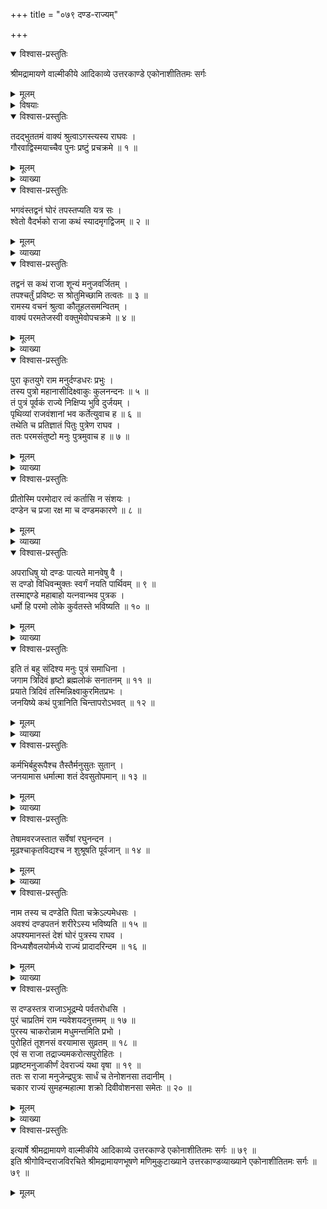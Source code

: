 +++
title = "०७९ दण्ड-राज्यम्"

+++

<details open><summary>विश्वास-प्रस्तुतिः</summary>

श्रीमद्रामायणे वाल्मीकीये आदिकाव्ये उत्तरकाण्डे एकोनाशीतितमः सर्गः
</details>

<details><summary>मूलम्</summary>

श्रीमद्रामायणे वाल्मीकीये आदिकाव्ये उत्तरकाण्डे एकोनाशीतितमः सर्गः
</details>

<details><summary>विषयाः</summary>

अगस्त्येन राम-चोदनया  
तं प्रति श्वेत-राज--तपो-वनस्य निर्जनत्व-कारण-कथनारंभः ॥ १ ॥  
मनु-पुत्रेणेक्ष्वाकुणा पित्राज्ञया  
यागाद्य्-उपायैः पुत्र-शतकोत्पादनम् ॥ २ ॥  
तत्रान्तिम-पुत्रस्य भावि-दण्ड-विज्ञानेन  
दण्ड इति नाम-करण-पूर्वकं  
तं प्रति विन्ध्य-शैवल-मध्ये राज्य-करण-नियोजनम् ॥ ३ ॥  
दण्डेन राज्ञा शुक्राचार्यस्य पौरोहित्ये वरण-पूर्वकं  
राज्य-करणम् ॥ ४ ॥
</details>

<details open><summary>विश्वास-प्रस्तुतिः</summary>

तदद्भुततमं वाक्यं श्रुत्वाऽगस्त्यस्य राघवः ।  
गौरवाद्विस्मयाच्चैव पुनः प्रष्टुं प्रचक्रमे ॥ १ ॥
</details>

<details><summary>मूलम्</summary>

तदद्भुततमं वाक्यं श्रुत्वाऽगस्त्यस्य राघवः ।  
गौरवाद्विस्मयाच्चैव पुनः प्रष्टुं प्रचक्रमे ॥ १ ॥
</details>

<details><summary>व्याख्या</summary>

तदित्यादि ॥ गौरवात् सर्वज्ञः सर्ववक्तेति संभावनया ॥ १ ॥
</details>

<details open><summary>विश्वास-प्रस्तुतिः</summary>

भगवंस्तद्वनं घोरं तपस्तप्यति यत्र सः ।  
श्वेतो वैदर्भको राजा कथं स्यादमृगद्विजम् ॥ २ ॥
</details>

<details><summary>मूलम्</summary>

भगवंस्तद्वनं घोरं तपस्तप्यति यत्र सः ।  
श्वेतो वैदर्भको राजा कथं स्यादमृगद्विजम् ॥ २ ॥
</details>

<details><summary>व्याख्या</summary>

स यत्र तप्यति तद्वनं कथममृगद्विजम् ॥ २ ॥
</details>

<details open><summary>विश्वास-प्रस्तुतिः</summary>

तद्वनं स कथं राजा शून्यं मनुजवर्जितम् ।  
तपश्चर्तुं प्रविष्टः स श्रोतुमिच्छामि तत्वतः ॥ ३ ॥  
रामस्य वचनं श्रुत्वा कौतूहलसमन्वितम् ।  
वाक्यं परमतेजस्वी वक्तुमेवोपचक्रमे ॥ ४ ॥
</details>

<details><summary>मूलम्</summary>

तद्वनं स कथं राजा शून्यं मनुजवर्जितम् ।  
तपश्चर्तुं प्रविष्टः स श्रोतुमिच्छामि तत्वतः ॥ ३ ॥  
रामस्य वचनं श्रुत्वा कौतूहलसमन्वितम् ।  
वाक्यं परमतेजस्वी वक्तुमेवोपचक्रमे ॥ ४ ॥
</details>

<details><summary>व्याख्या</summary>

कथं तादृशं तद्वनं तपश्चर्तुं चरितुं प्रविष्टः ॥ ३-४ ॥
</details>

<details open><summary>विश्वास-प्रस्तुतिः</summary>

पुरा कृतयुगे राम मनुर्दण्डधरः प्रभुः ।  
तस्य पुत्रो महानासीदिक्ष्वाकुः कुलनन्दनः ॥ ५ ॥  
तं पुत्रं पूर्वकं राज्ये निक्षिप्य भुवि दुर्जयम् ।  
पृथिव्यां राजवंशानां भव कर्तेत्युवाच ह ॥ ६ ॥  
तथेति च प्रतिज्ञातं पितुः पुत्रेण राघव ।  
ततः परमसंतुष्टो मनुः पुत्रमुवाच ह ॥ ७ ॥
</details>

<details><summary>मूलम्</summary>

पुरा कृतयुगे राम मनुर्दण्डधरः प्रभुः ।  
तस्य पुत्रो महानासीदिक्ष्वाकुः कुलनन्दनः ॥ ५ ॥  
तं पुत्रं पूर्वकं राज्ये निक्षिप्य भुवि दुर्जयम् ।  
पृथिव्यां राजवंशानां भव कर्तेत्युवाच ह ॥ ६ ॥  
तथेति च प्रतिज्ञातं पितुः पुत्रेण राघव ।  
ततः परमसंतुष्टो मनुः पुत्रमुवाच ह ॥ ७ ॥
</details>

<details><summary>व्याख्या</summary>

दण्डधरो राजा प्रभुः वर्णाश्रमविभागतद्धर्मप्रवर्तनाधिकृतः ॥ ५-७ ॥
</details>

<details open><summary>विश्वास-प्रस्तुतिः</summary>

प्रीतोस्मि परमोदार त्वं कर्तासि न संशयः ।  
दण्डेन च प्रजा रक्ष मा च दण्डमकारणे ॥ ८ ॥
</details>

<details><summary>मूलम्</summary>

प्रीतोस्मि परमोदार त्वं कर्तासि न संशयः ।  
दण्डेन च प्रजा रक्ष मा च दण्डमकारणे ॥ ८ ॥
</details>

<details><summary>व्याख्या</summary>

दण्डेन चेति । क्षत्रियसहजधर्मभूतेन । अकारणे दण्डं मा पातयेतिशेषः ॥ ८ ॥
</details>

<details open><summary>विश्वास-प्रस्तुतिः</summary>

अपराधिषु यो दण्डः पात्यते मानवेषु वै ।  
स दण्डो विधिवन्मुक्तः स्वर्गं नयति पार्थिवम् ॥ ९ ॥  
तस्माद्दण्डे महाबाहो यत्नवान्भव पुत्रक ।  
धर्मो हि परमो लोके कुर्वतस्ते भविष्यति ॥ १० ॥
</details>

<details><summary>मूलम्</summary>

अपराधिषु यो दण्डः पात्यते मानवेषु वै ।  
स दण्डो विधिवन्मुक्तः स्वर्गं नयति पार्थिवम् ॥ ९ ॥  
तस्माद्दण्डे महाबाहो यत्नवान्भव पुत्रक ।  
धर्मो हि परमो लोके कुर्वतस्ते भविष्यति ॥ १० ॥
</details>

<details><summary>व्याख्या</summary>

ननु कथं परपीडावहो दण्डो युक्तः कर्तुमिति तत्राह – अपराधिष्वित्यादि । विधिवद्यथाशास्त्रं यथापराधं । मुक्तः प्रवर्तित इत्यर्थः ॥ ९-१० ॥
</details>

<details open><summary>विश्वास-प्रस्तुतिः</summary>

इति तं बहु संदिश्य मनुः पुत्रं समाधिना ।  
जगाम त्रिदिवं हृष्टो ब्रह्मलोकं सनातनम् ॥ ११ ॥  
प्रयाते त्रिदिवं तस्मिन्निक्ष्वाकुरमितप्रभः ।  
जनयिष्ये कथं पुत्रानिति चिन्तापरोऽभवत् ॥ १२ ॥
</details>

<details><summary>मूलम्</summary>

इति तं बहु संदिश्य मनुः पुत्रं समाधिना ।  
जगाम त्रिदिवं हृष्टो ब्रह्मलोकं सनातनम् ॥ ११ ॥  
प्रयाते त्रिदिवं तस्मिन्निक्ष्वाकुरमितप्रभः ।  
जनयिष्ये कथं पुत्रानिति चिन्तापरोऽभवत् ॥ १२ ॥
</details>

<details><summary>व्याख्या</summary>

समाधिना योगेन ॥ ११-१२ ॥
</details>

<details open><summary>विश्वास-प्रस्तुतिः</summary>

कर्मभिर्बहुरूपैश्च तैस्तैर्मनुसुतः सुतान् ।  
जनयामास धर्मात्मा शतं देवसुतोपमान् ॥ १३ ॥
</details>

<details><summary>मूलम्</summary>

कर्मभिर्बहुरूपैश्च तैस्तैर्मनुसुतः सुतान् ।  
जनयामास धर्मात्मा शतं देवसुतोपमान् ॥ १३ ॥
</details>

<details><summary>व्याख्या</summary>

बहुरूपैरिति । यज्ञदानतपोलक्षणेरित्यर्थः ॥ १३ ॥
</details>

<details open><summary>विश्वास-प्रस्तुतिः</summary>

तेषामवरजस्तात सर्वेषां रघुनन्दन ।  
मूढश्चाकृतविद्यश्च न शुश्रूषति पूर्वजान् ॥ १४ ॥
</details>

<details><summary>मूलम्</summary>

तेषामवरजस्तात सर्वेषां रघुनन्दन ।  
मूढश्चाकृतविद्यश्च न शुश्रूषति पूर्वजान् ॥ १४ ॥
</details>

<details><summary>व्याख्या</summary>

पूर्वजाः ज्येष्ठाः ॥ १४ ॥
</details>

<details open><summary>विश्वास-प्रस्तुतिः</summary>

नाम तस्य च दण्डेति पिता चक्रेऽल्पमेधसः ।  
अवश्यं दण्डपतनं शरीरेऽस्य भविष्यति ॥ १५ ॥  
अपश्यमानस्तं देशं घोरं पुत्रस्य राघव ।  
विन्ध्यशैवलयोर्मध्ये राज्यं प्रादादरिन्दम ॥ १६ ॥
</details>

<details><summary>मूलम्</summary>

नाम तस्य च दण्डेति पिता चक्रेऽल्पमेधसः ।  
अवश्यं दण्डपतनं शरीरेऽस्य भविष्यति ॥ १५ ॥  
अपश्यमानस्तं देशं घोरं पुत्रस्य राघव ।  
विन्ध्यशैवलयोर्मध्ये राज्यं प्रादादरिन्दम ॥ १६ ॥
</details>

<details><summary>व्याख्या</summary>

दण्ड इत्याख्याकरणं पितुः सर्वज्ञत्वात् अन्वर्थतावसायपूर्वकमित्याह-अवश्यमित्यादि ॥ १५-१६ ॥
</details>

<details open><summary>विश्वास-प्रस्तुतिः</summary>

स दण्डस्तत्र राजाऽभूद्रम्ये पर्वतरोधसि ।  
पुरं चाप्रतिमं राम न्यवेशयदनुत्तमम् ॥ १७ ॥  
पुरस्य चाकरोन्नाम मधुमन्तमिति प्रभो ।  
पुरोहितं तूशनसं वरयामास सुव्रतम् ॥ १८ ॥  
एवं स राजा तद्राज्यमकरोत्सपुरोहितः ।  
प्रहृष्टमनुजाकीर्णं देवराज्यं यथा वृषा ॥ १९ ॥  
ततः स राजा मनुजेन्द्रपुत्रः सार्धं च तेनोशनसा तदानीम् ।  
चकार राज्यं सुमहन्महात्मा शक्रो दिवीवोशनसा समेतः ॥ २० ॥
</details>

<details><summary>मूलम्</summary>

स दण्डस्तत्र राजाऽभूद्रम्ये पर्वतरोधसि ।  
पुरं चाप्रतिमं राम न्यवेशयदनुत्तमम् ॥ १७ ॥  
पुरस्य चाकरोन्नाम मधुमन्तमिति प्रभो ।  
पुरोहितं तूशनसं वरयामास सुव्रतम् ॥ १८ ॥  
एवं स राजा तद्राज्यमकरोत्सपुरोहितः ।  
प्रहृष्टमनुजाकीर्णं देवराज्यं यथा वृषा ॥ १९ ॥  
ततः स राजा मनुजेन्द्रपुत्रः सार्धं च तेनोशनसा तदानीम् ।  
चकार राज्यं सुमहन्महात्मा शक्रो दिवीवोशनसा समेतः ॥ २० ॥
</details>

<details><summary>व्याख्या</summary>

पर्वतरोधसि पर्वततटप्रान्ते ॥ १७-२० ॥
</details>

<details open><summary>विश्वास-प्रस्तुतिः</summary>

इत्यार्षे श्रीमद्रामायणे वाल्मीकीये आदिकाव्ये उत्तरकाण्डे एकोनाशीतितमः सर्गः ॥ ७९ ॥  
इति श्रीगोविन्दराजविरचिते श्रीमद्रामायणभूषणे मणिमुकुटाख्याने उत्तरकाण्डव्याख्याने एकोनाशीतितमः सर्गः ॥ ७९ ॥
</details>

<details><summary>मूलम्</summary>

इत्यार्षे श्रीमद्रामायणे वाल्मीकीये आदिकाव्ये उत्तरकाण्डे एकोनाशीतितमः सर्गः ॥ ७९ ॥  
इति श्रीगोविन्दराजविरचिते श्रीमद्रामायणभूषणे मणिमुकुटाख्याने उत्तरकाण्डव्याख्याने एकोनाशीतितमः सर्गः ॥ ७९ ॥
</details>

